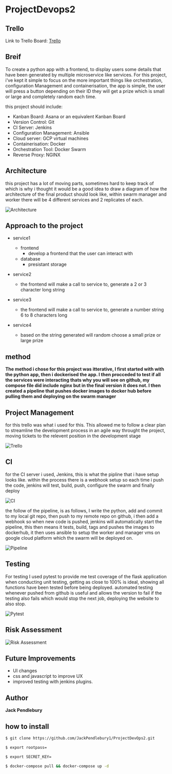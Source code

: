 # ProjectDevops2

## Trello

Link to Trello Board: [Trello](https://trello.com/b/ZFqyS6gs/devops-project2)

## Breif

To create a python app with a frontend, to display users some details that have been generated by multiple microservice like services.
For this project, i've kept it simple to focus on the more important things like orchestration, configuration Management and containerisation, the app is simple, the user will press a button depending on their ID they will get a prize which is small or large and completely random each time.

this project should include:

- Kanban Board: Asana or an equivalent Kanban Board
- Version Control: Git
- CI Server: Jenkins
- Configuration Management: Ansible
- Cloud server: GCP virtual machines
- Containerisation: Docker
- Orchestration Tool: Docker Swarm
- Reverse Proxy: NGINX

## Architecture

this project has a lot of moving parts, sometimes hard to keep track of which is why i thought it would be a good idea to draw a diagram of how the architecture of the final product should look like, within swarm manager and worker there will be 4 different services and 2 replicates of each.

![Architecture](https://i.gyazo.com/8dc00ccb9ffcd3737e0056b0b46868f8.png)

## Approach to the project

- service1
  - frontend
    - develop a frontend that the user can interact with
  - database
    - presistant storage

- service2
  - the frontend will make a call to service to, generate a 2 or 3 character long string

- service3
  - the frontend will make a call to service to, generate a number string 6 to 8 characters long

- service4
  - based on the string generated will random choose a small prize or large prize


## method

**The method i chose for this project was itterative, I first started with with the python app, then i dockerised the app. I then procceded to test if all the services were interacting thats why you will see on github, my compose file did include nginx but in the final version it does not. I then created a pipeline that pushes docker images to docker hub before pulling them and deploying on the swarm manager**

## Project Management

for this trello was what i used for this. This allowed me to follow a clear plan to streamline the development process in an agile way throught the project, moving tickets 
to the relevent position in the development stage

![Trello](https://i.gyazo.com/a70fbda2eda0ca8159813166e52b94d4.png)

## CI

for the CI server i used, Jenkins, this is what the pipline that i have setup looks like. within the process there is a webhook setup so each time i push the code, jenkins will test, build, push, configure the swarm and finally deploy

![CI](https://i.gyazo.com/612c30a021bf2fc5fb8061623b84d31a.png)

the follow of the pipeline, is as follows, I write the python, add and commit to my local git repo, then push to my remote repo on github, i then add a webhook so when new code is pushed, jenkins will automatically start the pipeline, this then means it tests, build, tags and pushes the images to dockerhub, it then uses ansible to setup the worker and manager vms on google cloud platform which the swarm will be deployed on.

![Pipeline](https://i.gyazo.com/52032f5f4730e75be92202d17a032ed2.png)

## Testing

For testing I used pytest to provide me test coverage of the flask application when conducting unit testing,
getting as close to 100% is ideal, showing all functions have been tested before being deployed.
automated testing whenever pushed from github is useful and allows the version to fail if the testing also fails which would stop the next job, deploying the website to also stop.

![Pytest](https://i.gyazo.com/542bdfb6fd6abe7c74e4dd18e4bc3178.png)

## Risk Assessment

![Risk Assessment]()

## Future Improvements

- UI changes
- css and javascript to improve UX
- improved testing with jenkins plugins.

## Author

**Jack Pendlebury**

## how to install

```sh
$ git clone https://github.com/JackPendlebury1/ProjectDevOps2.git
```

```sh
$ export rootpass=
```

```sh
$ export SECRET_KEY=
```

```sh
$ docker-compose pull && docker-compose up -d
```

